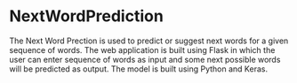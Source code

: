 # NextWordPrediction
The Next Word Prection is used to predict or suggest next words for a given 
sequence of words. The web application is built using Flask in which the 
user can enter sequence of words as input and some next possible words will 
be predicted as output. The model is built using Python and Keras.
